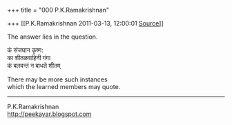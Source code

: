 +++
title = "000 P.K.Ramakrishnan"

+++
[[P.K.Ramakrishnan	2011-03-13, 12:00:01 [Source](https://groups.google.com/g/samskrita/c/J564iBaS4Lg)]]



The answer lies in the question.

कं संजघान कृष्ण:  
का शीतळवाहिनी गंगा  
कं बलवन्तं न बाधते शीतम्

There may be more such instances  
which the learned members may quote.

-----------------------------------  
P.K.Ramakrishnan  
<http://peekayar.blogspot.com>

